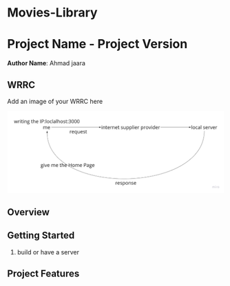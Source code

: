 # Movies-Library

# Project Name - Project Version

**Author Name**: Ahmad jaara

## WRRC

Add an image of your WRRC here

![wrrc](./image/wrrc.jpg)

## Overview

## Getting Started
<!-- What are the steps that a user must take in order to build this app on their own machine and get it running? -->

1. build or have a server

## Project Features
<!-- What are the features included in you app -->